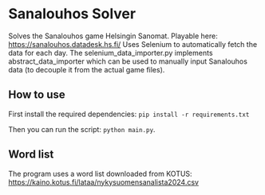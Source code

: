 # Sanalouhos Solver

Solves the Sanalouhos game Helsingin Sanomat. Playable here: https://sanalouhos.datadesk.hs.fi/
Uses Selenium to automatically fetch the data for each day. The selenium_data_importer.py implements abstract_data_importer which can be used to manually input Sanalouhos data (to decouple it from the actual game files).

## How to use

First install the required dependencies:
`pip install -r requirements.txt`

Then you can run the script:
`python main.py`.


## Word list
The program uses a word list downloaded from KOTUS: https://kaino.kotus.fi/lataa/nykysuomensanalista2024.csv